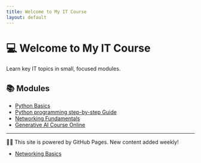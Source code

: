 ```yaml
---
title: Welcome to My IT Course
layout: default
---
```


# 💻 Welcome to My IT Course

Learn key IT topics in small, focused modules.

## 📚 Modules

- [Python Basics](python-basics.md)
- [Python programming step-by-step Guide](https://www.igmguru.com/data-science-bi/python-training)
- [Networking Fundamentals](networking-fundamentals.md)
- [Generative AI Course Online](https://www.igmguru.com/machine-learning-ai/generative-ai-training)
---

🧑‍🏫 This site is powered by GitHub Pages. New content added weekly!
- [Networking Basics](networking.html)
